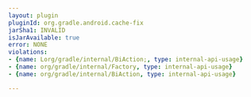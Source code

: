 ```yaml
---
layout: plugin
pluginId: org.gradle.android.cache-fix
jarSha1: INVALID
isJarAvailable: true
error: NONE
violations:
- {name: Lorg/gradle/internal/BiAction;, type: internal-api-usage}
- {name: org/gradle/internal/Factory, type: internal-api-usage}
- {name: org/gradle/internal/BiAction, type: internal-api-usage}

---
```

